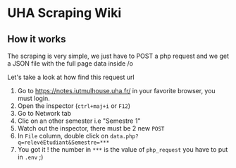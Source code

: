 # UHA Scraping Wiki


## How it works
The scraping is very simple, we just have to POST a php request and we get a JSON file with the full page data inside /o

Let's take a look at how find this request url 

1. Go to https://notes.iutmulhouse.uha.fr/ in your favorite browser, you must login.
2. Open the inspector (`ctrl+maj+i` or `F12`)
3. Go to Network tab 
4. Clic on an other semester i.e "Semestre 1"
5. Watch out the inspector, there must be 2 new `POST`
6. In `File` column, double click on `data.php?q=relevéEtudiant&Semestre=***`
7. You got it ! the number in `***` is the value of `php_request` you have to put in `.env` ;)


